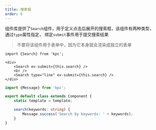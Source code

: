 ```yaml
---
title: 搜索框
order: 6
---
```


组件库提供了`Search`组件，用于定义点击后展开的搜索框，该组件有两种类型，通过`type`属性指定，
绑定`submit`事件用于提交搜索结果

> 不要将该组件用于表单中，因为它本身就会渲染成独立的表单

```vdt
import {Search} from 'kpc';

<div>
    <Search ev-submit={this.search} />
    <br />
    <Search type="line" ev-submit={this.search} />
</div>
```

```ts
import {Message} from 'kpc';

export default class extends Component {
    static template = template;

    search(keywords: string) {
        Message.success('Search by keywords: ' + keywords);
    }
}
```
